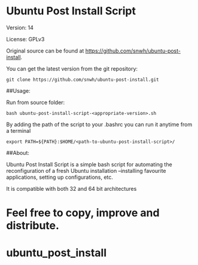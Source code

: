 Ubuntu Post Install Script
==========================

Version: 14

License: GPLv3

Original source can be found at https://github.com/snwh/ubuntu-post-install.

You can get the latest version from the git repository:

    git clone https://github.com/snwh/ubuntu-post-install.git

##Usage:

Run from source folder:

    bash ubuntu-post-install-script-<appropriate-version>.sh

By adding the path of the script to your .bashrc you can run it anytime from a terminal
	
	export PATH=${PATH}:$HOME/<path-to-ubuntu-post-install-script>/


##About:

Ubuntu Post Install Script is a simple bash script for automating the reconfiguration of a fresh Ubuntu installation –installing favourite applications, setting up configurations, etc. 

It is compatible with both 32 and 64 bit architectures 

Feel free to copy, improve and distribute.
=======
ubuntu_post_install
===================

